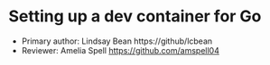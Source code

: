# Setting up a dev container for Go

* Primary author: Lindsay Bean https://github/lcbean
* Reviewer: Amelia Spell https://github.com/amspell04 